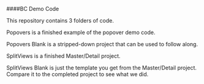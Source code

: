 ####BC Demo Code

This repository contains 3 folders of code.

Popovers is a finished example of the popover demo code.  

Popovers Blank is a stripped-down project that can be used to follow along.

SplitViews is a finished Master/Detail project.  

SplitViews Blank is just the template you get from the Master/Detail project. Compare it to the completed project to see what we did.